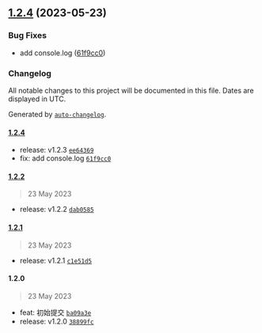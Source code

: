 

## [1.2.4](https://github.com/zhang-glitch/release-it-test/compare/1.2.2...1.2.4) (2023-05-23)


### Bug Fixes

* add console.log ([61f9cc0](https://github.com/zhang-glitch/release-it-test/commit/61f9cc0809620bba1bfcd70240156f8c1c496b1e))

### Changelog

All notable changes to this project will be documented in this file. Dates are displayed in UTC.

Generated by [`auto-changelog`](https://github.com/CookPete/auto-changelog).

#### [1.2.4](https://github.com/zhang-glitch/release-it-test/compare/1.2.2...1.2.4)

- release: v1.2.3 [`ee64369`](https://github.com/zhang-glitch/release-it-test/commit/ee6436973cc229e846f249c1f28f630fb65be09e)
- fix: add console.log [`61f9cc0`](https://github.com/zhang-glitch/release-it-test/commit/61f9cc0809620bba1bfcd70240156f8c1c496b1e)

#### [1.2.2](https://github.com/zhang-glitch/release-it-test/compare/1.2.1...1.2.2)

> 23 May 2023

- release: v1.2.2 [`dab0585`](https://github.com/zhang-glitch/release-it-test/commit/dab05858b8105022086c0aae43cf309690d69d91)

#### [1.2.1](https://github.com/zhang-glitch/release-it-test/compare/1.2.0...1.2.1)

> 23 May 2023

- release: v1.2.1 [`c1e51d5`](https://github.com/zhang-glitch/release-it-test/commit/c1e51d5cb837836e983c3047563a859f71f4228c)

#### 1.2.0

> 23 May 2023

- feat: 初始提交 [`ba09a3e`](https://github.com/zhang-glitch/release-it-test/commit/ba09a3e9e8d1de768a072f7505a8fceaa4eb6ce4)
- release: v1.2.0 [`38899fc`](https://github.com/zhang-glitch/release-it-test/commit/38899fc30aa93de9a9bef1056f21647f48fd9c6f)